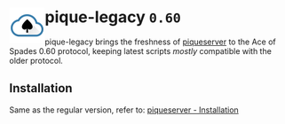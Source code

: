 <div>
<img src="https://raw.githubusercontent.com/piqueserver/piqueserver/4060e6423f4f06bd2fc818242267decd5a15b9e4/doc/logo.svg" width="64" align="left">

# pique-legacy ``0.60``
</div>

pique-legacy brings the freshness of [piqueserver](https://github.com/piqueserver/piqueserver) to the Ace of Spades 0.60 protocol, keeping latest scripts *mostly* compatible with the older protocol.


## Installation
Same as the regular version, refer to: [piqueserver - Installation](https://github.com/piqueserver/piqueserver)
